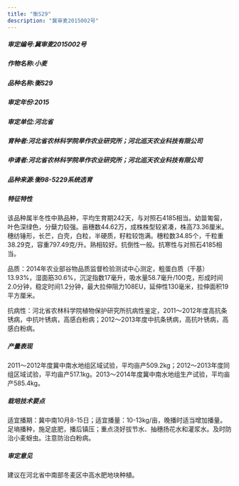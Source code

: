 ```yaml
---
title: "衡S29"
description: "冀审麦2015002号"
---
```

##### 审定编号:冀审麦2015002号

##### 作物名称:小麦

##### 品种名称:衡S29

##### 审定年份:2015

##### 审定单位:河北省

##### 育种者:河北省农林科学院旱作农业研究所；河北巡天农业科技有限公司

##### 申请者:河北省农林科学院旱作农业研究所；河北巡天农业科技有限公司

##### 品种来源:衡98-5229系统选育

##### 特征特性
该品种属半冬性中熟品种，平均生育期242天，与对照石4185相当。幼苗匍匐，叶色深绿色，分蘖力较强。亩穗数44.62万，成株株型较紧凑，株高73.36厘米。穗纺锤形，长芒，白壳，白粒，半硬质，籽粒较饱满。穗粒数34.85个，千粒重38.29克，容重797.49克/升。熟相较好。抗倒性一般。抗寒性与对照石4185相当。
品质：2014年农业部谷物品质监督检验测试中心测定，粗蛋白质（干基）13.93%，湿面筋30.6%，沉淀指数17毫升，吸水量58.7毫升/100克，形成时间2.0分钟，稳定时间1.2分钟，最大拉伸阻力108EU，延伸性130毫米，拉伸面积19平方厘米。
抗病性：河北省农林科学院植物保护研究所抗病性鉴定，2011～2012年度高抗条锈病，中抗叶锈病，高感白粉病；2012～2013年度中抗条锈病，高抗叶锈病，高感白粉病。

##### 产量表现
2011～2012年度冀中南水地组区域试验，平均亩产509.2kg；2012～2013年度同组区域试验，平均亩产517.1kg。2013～2014年度冀中南水地组生产试验，平均亩产585.4kg。

##### 栽培技术要点
适宜播期：冀中南10月8-15日；适宜播量：10-13kg/亩，晚播时适当增加播量。足墒播种，施足底肥，播后镇压；重点浇好拔节水、抽穗扬花水和灌浆水。及时防治小麦蚜虫。注意防治白粉病。

##### 审定意见
建议在河北省中南部冬麦区中高水肥地块种植。

